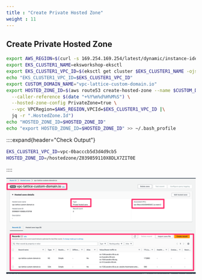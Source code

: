 ```yaml
---
title : "Create Private Hosted Zone"
weight : 11
---
```


## Create Private Hosted Zone

```bash
export AWS_REGION=$(curl -s 169.254.169.254/latest/dynamic/instance-identity/document | jq -r '.region')
export EKS_CLUSTER1_NAME=eksworkshop-eksctl
export EKS_CLUSTER1_VPC_ID=$(eksctl get cluster $EKS_CLUSTER1_NAME -ojson | jq -r '.[0]["ResourcesVpcConfig"]["VpcId"]')
echo "EKS_CLUSTER1_VPC_ID=$EKS_CLUSTER1_VPC_ID"
export CUSTOM_DOMAIN_NAME="vpc-lattice-custom-domain.io"
export HOSTED_ZONE_ID=$(aws route53 create-hosted-zone --name $CUSTOM_DOMAIN_NAME \
  --caller-reference $(date "+%Y%m%d%H%M%S") \
  --hosted-zone-config PrivateZone=true \
  --vpc VPCRegion=$AWS_REGION,VPCId=$EKS_CLUSTER1_VPC_ID |\
  jq -r ".HostedZone.Id")
echo "HOSTED_ZONE_ID=$HOSTED_ZONE_ID"
echo "export HOSTED_ZONE_ID=$HOSTED_ZONE_ID" >> ~/.bash_profile
```

::::expand{header="Check Output"}
```bash
EKS_CLUSTER1_VPC_ID=vpc-0bacccb5d3d4d9cb5
HOSTED_ZONE_ID=/hostedzone/Z039859110X8DLX7ZIT0E
```
::::


![private-hosted-zone.png](/static/images/6-network-security/2-vpc-lattice-service-access/private-hosted-zone.png)
